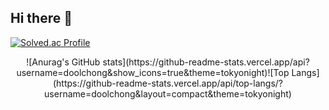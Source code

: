 ## Hi there 👋
[![Solved.ac Profile](http://mazassumnida.wtf/api/v2/generate_badge?boj=doolchong)](https://solved.ac/doolchong/) 
 <div align="center">![Anurag's GitHub stats](https://github-readme-stats.vercel.app/api?username=doolchong&show_icons=true&theme=tokyonight)![Top Langs](https://github-readme-stats.vercel.app/api/top-langs/?username=doolchong&layout=compact&theme=tokyonight)</div>
<!--
**doolchong/doolchong** is a ✨ _special_ ✨ repository because its `README.md` (this file) appears on your GitHub profile.

Here are some ideas to get you started:

- 🔭 I’m currently working on ...
- 🌱 I’m currently learning ...
- 👯 I’m looking to collaborate on ...
- 🤔 I’m looking for help with ...
- 💬 Ask me about ...
- 📫 How to reach me: ...
- 😄 Pronouns: ...
- ⚡ Fun fact: ...
-->
